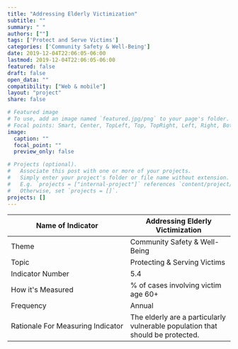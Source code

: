 ```yaml
---
title: "Addressing Elderly Victimization"
subtitle: ""
summary: " "
authors: [""]
tags: ['Protect and Serve Victims']
categories: ['Community Safety & Well-Being']
date: 2019-12-04T22:06:05-06:00
lastmod: 2019-12-04T22:06:05-06:00
featured: false
draft: false
open_data: ""
compatibility: ["Web & mobile"]
layout: "project"
share: false

# Featured image
# To use, add an image named `featured.jpg/png` to your page's folder.
# Focal points: Smart, Center, TopLeft, Top, TopRight, Left, Right, BottomLeft, Bottom, BottomRight.
image:
  caption: ""
  focal_point: ""
  preview_only: false

# Projects (optional).
#   Associate this post with one or more of your projects.
#   Simply enter your project's folder or file name without extension.
#   E.g. `projects = ["internal-project"]` references `content/project/deep-learning/index.md`.
#   Otherwise, set `projects = []`.
projects: []
---
```


| Name of Indicator                 | Addressing Elderly Victimization                                                |
|-----------------------------------|---------------------------------------------------------------------------------|
| Theme                             | Community Safety & Well\-Being                                                  |
| Topic                             | Protecting & Serving Victims                                                    |
| Indicator Number                  | 5\.4                                                                            |
| How it's Measured                 | % of cases involving victim age 60\+                                            |
| Frequency                         | Annual                                                                          |
| Rationale For Measuring Indicator | The elderly are a particularly vulnerable population that should be protected\. |
